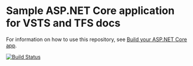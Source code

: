 # Sample ASP.NET Core application for VSTS and TFS docs

For information on how to use this repository, see [Build your ASP.NET Core app](https://docs.microsoft.com/en-us/vsts/build-release/apps/aspnet/build-aspnet-core).

[![Build Status](https://ayerstnet.visualstudio.com/_apis/public/build/definitions/cb7ae555-62c0-4013-9870-6a2e6d7fcd64/5/badge)](https://ayerstnet.visualstudio.com/_apis/public/build/definitions/cb7ae555-62c0-4013-9870-6a2e6d7fcd64/5/badge)
